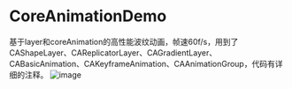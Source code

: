 # CoreAnimationDemo
基于layer和coreAnimation的高性能波纹动画，帧速60f/s，用到了CAShapeLayer、CAReplicatorLayer、CAGradientLayer、CABasicAnimation、CAKeyframeAnimation、CAAnimationGroup，代码有详细的注释。
![image](https://github.com/wangCanHui/CoreAnimationDemo/blob/master/动画演示.gif)
